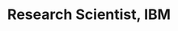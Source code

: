 ---
name: Jorge Luis Guevara Diaz
title: Research Scientist, IBM
modal-id: 1
img: robot.png
alt: Picture of Jorge Luis Guevara Diaz
topic: Support Fuzzy-Set Machines - From Kernels on Fuzzy Sets to Machine Learning Applications
bio: I am Research Scientist at IBM Research, I actively perform research in Artificial Intelligence for solving and giving smart data-driven solutions to problems arisen from oil and gas companies and, for applying Machine Learning and Data Science solutions on the Natural Resources area. I am very interested in the study of Artificial Intelligence, from theoretical to practice perspective, nowadays, I am investigating on how we can make AI more explainable and interpretable, and how industry and society can benefit from this. I hold a Ph.D., an MSc, and a BSc in Computer Science. My areas of interest are Machine Learning, Data Science, Deep Learning, Speech Recognition, Signal Processing and Statistical Learning Theory. In the past, I worked on Kernel Methods, Fuzzy Theory and Speech Recognition.
website: http://www.vision.ime.usp.br/~jorjasso/
tags: oral
featuredOrder: 9
---